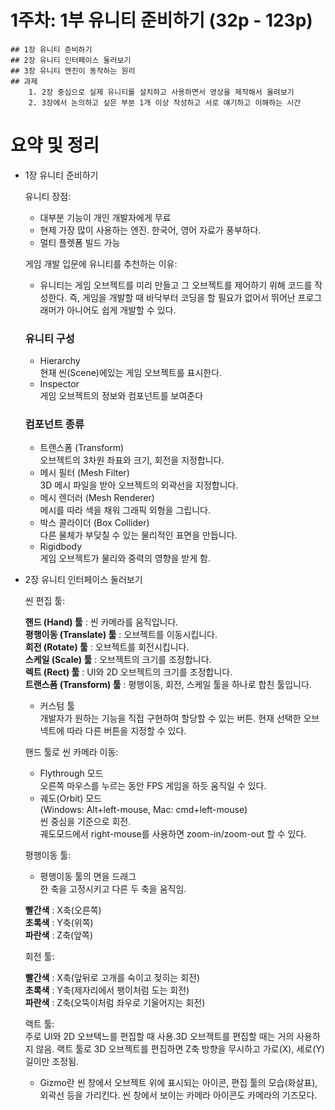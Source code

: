 # 1주차: 1부 유니티 준비하기 (32p - 123p)
    ## 1장 유니티 준비하기
    ## 2장 유니티 인터페이스 둘러보기
    ## 3장 유니티 엔진이 동작하는 원리
    ## 과제
        1. 2장 중심으로 실제 유니티를 설치하고 사용하면서 영상을 제작해서 올려보기
        2. 3장에서 논의하고 싶은 부분 1개 이상 작성하고 서로 얘기하고 이해하는 시간


# 요약 및 정리
- 1장 유니티 준비하기

	유니티 장점:
	- 대부분 기능이 개인 개발자에게 무료
	- 현제 가장 많이 사용하는 엔진. 한국어, 영어 자료가 풍부하다.
	- 멀티 플렛폼 빌드 가능

	게임 개발 입문에 유니티를 추천하는 이유:
	- 유니티는 게임 오브젝트를 미리 만들고 그 오브젝트를 제어하기 위해 코드를 작성한다. 즉, 게임을 개발할 때 바닥부터 코딩을 할 필요가 없어서 뛰어난 프로그래머가 아니어도 쉽게 개발할 수 있다.

	### 유니티 구성
	- Hierarchy\
		현재 씬(Scene)에있는 게임 오브젝트를 표시한다.
	- Inspector\
		게임 오브젝트의 정보와 컴포넌트를 보여준다

	### 컴포넌트 종류
	- 트랜스폼 (Transform)\
		오브젝트의 3차원 좌표와 크기, 회전을 지정합니다.
	- 메시 필터 (Mesh Filter)\
    	3D 메시 파일을 받아 오브젝트의 외곽선을 지정합니다.
	- 메시 렌더러 (Mesh Renderer)\
    	메시를 따라 색을 채워 그래픽 외형을 그립니다.
	- 박스 콜라이더 (Box Collider)\
    	다른 물체가 부딪칠 수 있는 물리적인 표면을 만듭니다.
	- Rigidbody\
    	게임 오브젝트가 물리와 중력의 영향을 받게 함.

- 2장 유니티 인터페이스 둘러보기

	씬 편집 툴:

	**핸드 (Hand) 툴** : 씬 카메라를 움직입니다.\
	**평행이동 (Translate) 툴** : 오브젝트를 이동시킵니다.\
	**회전 (Rotate) 툴** : 오브젝트를 회전시킵니다.\
	**스케일 (Scale) 툴** : 오브젝트의 크기를 조정합니다.\
	**렉트 (Rect) 툴** : UI와 2D 오브젝트의 크기를 조정합니다.\
	**트랜스폼 (Transform) 툴** : 평행이동, 회전, 스케일 툴을 하나로 합친 툴입니다.

	- 커스텀 툴\
		개발자가 원하는 기능을 직접 구현하여 할당할 수 있는 버튼. 현재 선택한 오브넥트에 따라 다른 버튼을 지정할 수 있다.


	핸드 툴로 씬 카메라 이동:
	- Flythrough 모드\
		오른쪽 마우스를 누르는 동안 FPS 게임을 하듯 움직일 수 있다.
	- 궤도(Orbit) 모드\
    	(Windows: Alt+left-mouse, Mac: cmd+left-mouse)\
		씬 중심을 기준으로 회전.\
		궤도모드에서 right-mouse를 사용하면 zoom-in/zoom-out 할 수 있다.


	평행이동 툴:
	- 평행이동 툴의 면을 드래그\
		한 축을 고정시키고 다른 두 축을 움직임.

	**빨간색** : X축(오른쪽)\
	**초록색** : Y축(위쪽)\
	**파란색** : Z축(앞쪽)

	회전 툴:

	**빨간색** : X축(앞뒤로 고개를 숙이고 젖히는 회전)\
	**초록색** : Y축(제자리에서 팽이처럼 도는 회전)\
	**파란색** : Z축(오뚝이처럼 좌우로 기울어지는 회전)

	랙트 툴:\
		주로 UI와 2D 오브텍느를 편집할 때 사용.3D 오브젝트를 편집할 때는 거의 사용하지 않음. 랙트 툴로 3D 오브젝트를 편집하면 Z축 방향을 무시하고 가로(X), 세로(Y) 길이만 조정됨.

	- Gizmo란 씬 창에서 오브젝트 위에 표시되는 아이콘, 편집 툴의 모습(화살표), 외곽선 등을 가리킨다. 씬 창에서 보이는 카메라 아이콘도 카메라의 기즈모다.
